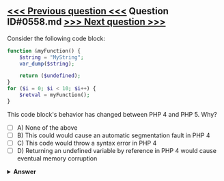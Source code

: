 [<<< Previous question <<<](0557.md)   Question ID#0558.md   [>>> Next question >>>](0559.md)
---

Consider the following code block:

```php
function &myFunction() {
    $string = "MyString";
    var_dump($string);

    return ($undefined);
}
for ($i = 0; $i < 10; $i++) {
    $retval = myFunction();
}
```
This code block's behavior has changed between PHP 4 and PHP 5. Why?

- [ ] A) None of the above
- [ ] B) This could would cause an automatic segmentation fault in PHP 4
- [ ] C) This code would throw a syntax error in PHP 4
- [ ] D) Returning an undefined variable by reference in PHP 4 would cause eventual memory corruption

<details><summary><b>Answer</b></summary>
<p>
  Answer: <strong>A</strong>
</p>
</details>
